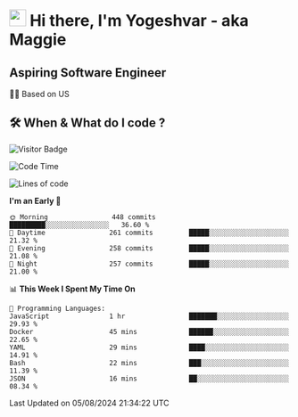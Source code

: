 <h1><img src="https://emojis.slackmojis.com/emojis/images/1531849430/4246/blob-sunglasses.gif?1531849430" width="30"/> Hi there, I'm Yogeshvar - aka Maggie</h1>

## Aspiring Software Engineer
🏂🏻  Based on US 

## 🛠 When & What do I code ?  

![Visitor Badge](https://visitor-badge.feriirawann.repl.co?username=yogeshvar&repo=yogeshvar&label=Visitors&style=plastic&color=%23457BFF&contentType=svg)

<!--START_SECTION:waka-->
![Code Time](http://img.shields.io/badge/Code%20Time-2%2C919%20hrs%2051%20mins-blue)

![Lines of code](https://img.shields.io/badge/From%20Hello%20World%20I%27ve%20Written-4.1%20million%20lines%20of%20code-blue)

**I'm an Early 🐤** 

```text
🌞 Morning                448 commits         █████████░░░░░░░░░░░░░░░░   36.60 % 
🌆 Daytime                261 commits         █████░░░░░░░░░░░░░░░░░░░░   21.32 % 
🌃 Evening                258 commits         █████░░░░░░░░░░░░░░░░░░░░   21.08 % 
🌙 Night                  257 commits         █████░░░░░░░░░░░░░░░░░░░░   21.00 % 
```


📊 **This Week I Spent My Time On** 

```text
💬 Programming Languages: 
JavaScript               1 hr                ███████░░░░░░░░░░░░░░░░░░   29.93 % 
Docker                   45 mins             ██████░░░░░░░░░░░░░░░░░░░   22.65 % 
YAML                     29 mins             ████░░░░░░░░░░░░░░░░░░░░░   14.91 % 
Bash                     22 mins             ███░░░░░░░░░░░░░░░░░░░░░░   11.39 % 
JSON                     16 mins             ██░░░░░░░░░░░░░░░░░░░░░░░   08.34 % 
```


 Last Updated on 05/08/2024 21:34:22 UTC
<!--END_SECTION:waka-->
